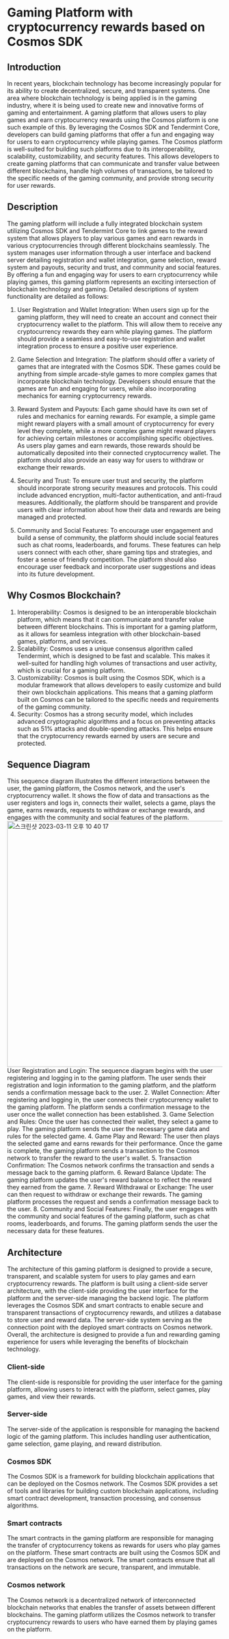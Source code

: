 # Gaming Platform with cryptocurrency rewards based on Cosmos SDK
## Introduction
In recent years, blockchain technology has become increasingly popular for its ability to create decentralized, secure, and transparent systems. One area where blockchain technology is being applied is in the gaming industry, where it is being used to create new and innovative forms of gaming and entertainment.
A gaming platform that allows users to play games and earn cryptocurrency rewards using the Cosmos platform is one such example of this. By leveraging the Cosmos SDK and Tendermint Core, developers can build gaming platforms that offer a fun and engaging way for users to earn cryptocurrency while playing games.
The Cosmos platform is well-suited for building such platforms due to its interoperability, scalability, customizability, and security features. This allows developers to create gaming platforms that can communicate and transfer value between different blockchains, handle high volumes of transactions, be tailored to the specific needs of the gaming community, and provide strong security for user rewards.

## Description
The gaming platform will include a fully integrated blockchain system utilizing Cosmos SDK and Tendermint Core to link games to the reward system that allows players to play various games and earn rewards in various cryptocurrencies through different blockchains seamlessly. The system manages user information through a user interface and backend server detailing registration and wallet integration, game selection, reward system and payouts, security and trust, and community and social features. By offering a fun and engaging way for users to earn cryptocurrency while playing games, this gaming platform represents an exciting intersection of blockchain technology and gaming. Detailed descriptions of system functionality are detailed as follows:
1. User Registration and Wallet Integration: When users sign up for the gaming platform, they will need to create an account and connect their cryptocurrency wallet to the platform. This will allow them to receive any cryptocurrency rewards they earn while playing games. The platform should provide a seamless and easy-to-use registration and wallet integration process to ensure a positive user experience.
2. Game Selection and Integration: The platform should offer a variety of games that are integrated with the Cosmos SDK. These games could be anything from simple arcade-style games to more complex games that incorporate blockchain technology. Developers should ensure that the games are fun and engaging for users, while also incorporating mechanics for earning cryptocurrency rewards.
 
3. Reward System and Payouts: Each game should have its own set of rules and mechanics for earning rewards. For example, a simple game might reward players with a small amount of cryptocurrency for every level they complete, while a more complex game might reward players for achieving certain milestones or accomplishing specific objectives. As users play games and earn rewards, those rewards should be automatically deposited into their connected cryptocurrency wallet. The platform should also provide an easy way for users to withdraw or exchange their rewards.
4. Security and Trust: To ensure user trust and security, the platform should incorporate strong security measures and protocols. This could include advanced encryption, multi-factor authentication, and anti-fraud measures. Additionally, the platform should be transparent and provide users with clear information about how their data and rewards are being managed and protected.
5. Community and Social Features: To encourage user engagement and build a sense of community, the platform should include social features such as chat rooms, leaderboards, and forums. These features can help users connect with each other, share gaming tips and strategies, and foster a sense of friendly competition. The platform should also encourage user feedback and incorporate user suggestions and ideas into its future development.

## Why Cosmos Blockchain?
1. Interoperability: Cosmos is designed to be an interoperable blockchain platform, which means that it can communicate and transfer value between different blockchains. This is important for a gaming platform, as it allows for seamless integration with other blockchain-based games, platforms, and services.
2. Scalability: Cosmos uses a unique consensus algorithm called Tendermint, which is designed to be fast and scalable. This makes it well-suited for handling high volumes of transactions and user activity, which is crucial for a gaming platform.
3. Customizability: Cosmos is built using the Cosmos SDK, which is a modular framework that allows developers to easily customize and build their own blockchain applications. This means that a gaming platform built on Cosmos can be tailored to the specific needs and requirements of the gaming community.
4. Security: Cosmos has a strong security model, which includes advanced cryptographic algorithms and a focus on preventing attacks such as 51% attacks and double-spending attacks. This helps ensure that the cryptocurrency rewards earned by users are secure and protected.

## Sequence Diagram
This sequence diagram illustrates the different interactions between the user, the gaming platform, the Cosmos network, and the user's cryptocurrency wallet. It shows the flow of data and transactions as the user registers and logs in, connects their wallet, selects a game, plays the game, earns rewards, requests to withdraw or exchange rewards, and engages with the community and social features of the platform.
<img width="574" alt="스크린샷 2023-03-11 오후 10 40 17" src="https://user-images.githubusercontent.com/114115158/224548743-56d8ba18-d06f-48ea-95a8-b2c4d9d86b5d.png">
 User Registration and Login: The sequence diagram begins with the user registering and logging in to the gaming platform. The user sends their registration and login information to the gaming platform, and the platform sends a confirmation message back to the user.
2. Wallet Connection: After registering and logging in, the user connects their cryptocurrency wallet to the gaming platform. The platform sends a confirmation message to the user once the wallet connection has been established.
3. Game Selection and Rules: Once the user has connected their wallet, they select a game to play. The gaming platform sends the user the necessary game data and rules for the selected game.
4. Game Play and Reward: The user then plays the selected game and earns rewards for their performance. Once the game is complete, the gaming platform sends a transaction to the Cosmos network to transfer the reward to the user's wallet.
5. Transaction Confirmation: The Cosmos network confirms the transaction and sends a message back to the gaming platform.
6. Reward Balance Update: The gaming platform updates the user's reward balance to reflect the reward they earned from the game.
7. Reward Withdrawal or Exchange: The user can then request to withdraw or exchange their rewards. The gaming platform processes the request and sends a confirmation message back to the user.
8. Community and Social Features: Finally, the user engages with the community and social features of the gaming platform, such as chat rooms, leaderboards, and forums. The gaming platform sends the user the necessary data for these features.

## Architecture
The architecture of this gaming platform is designed to provide a secure, transparent, and scalable system for users to play games and earn cryptocurrency rewards. The platform is built using a client-side server architecture, with the client-side providing the user interface for the platform and the server-side managing the backend logic. The platform leverages the Cosmos SDK and smart contracts to enable secure and transparent transactions of cryptocurrency rewards, and utilizes a database to store user and reward data. The server-side system serving as the connection point with the deployed smart contracts on Cosmos network. Overall, the architecture is designed to provide a fun and rewarding gaming experience for users while leveraging the benefits of blockchain technology.
### Client-side
The client-side is responsible for providing the user interface for the gaming platform, allowing users to interact with the platform, select games, play games, and view their rewards.
### Server-side
The server-side of the application is responsible for managing the backend logic of the gaming platform. This includes handling user authentication, game selection, game playing, and reward distribution.
### Cosmos SDK
The Cosmos SDK is a framework for building blockchain applications that can be deployed on the Cosmos network. The Cosmos SDK provides a set of tools and libraries for building custom blockchain applications, including smart contract development, transaction processing, and consensus algorithms.
### Smart contracts
The smart contracts in the gaming platform are responsible for managing the transfer of cryptocurrency tokens as rewards for users who play games on the platform. These smart contracts are built using the Cosmos SDK and are deployed on the Cosmos network. The smart contracts ensure that all transactions on the network are secure, transparent, and immutable.
### Cosmos network
The Cosmos network is a decentralized network of interconnected blockchain networks that enables the transfer of assets between different blockchains. The gaming platform utilizes the Cosmos network to transfer cryptocurrency rewards to users who have earned them by playing games on the platform.
